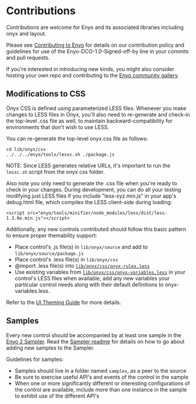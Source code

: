 # Contributions

Contributions are welcome for Enyo and its associated libraries including onyx and layout.

Please see [Contributing to Enyo](http://enyojs.com/community/contribute/) for details
on our contribution policy and guidelines for use of the Enyo-DCO-1.0-Signed-off-by
line in your commits and pull requests.

If you're interested in introducing new kinds, you might also consider hosting your own repo
and contributing to the [Enyo community gallery](http://enyojs.com/gallery).

## Modifications to CSS

Onyx CSS is defined using parameterized LESS files.  Whenever you make changes to LESS files in Onyx, you'll also need to re-generate and check-in the top-level .css file as well, to maintain backward-compatibility for environments that don't wish to use LESS.

You can re-generate the top-level onyx.css file as follows:

    cd lib/onyx/css
    ../../../enyo/tools/lessc.sh ./package.js

NOTE: Since LESS generates relative URLs, it's important to run the `lessc.sh` script from the onyx css folder.

Also note you only need to generate the .css file when you're ready to check in your changes.  During development, you can do all your testing modifying just LESS files if you include "less-xyz.min.js" in your app's debug.html file, which compiles the LESS client-side during loading:

    <script src="enyo/tools/minifier/node_modules/less/dist/less-1.3.0e.min.js"></script>
    
Additionally, any new controls contributed should follow this basic pattern to ensure proper themability support:

* Place control's .js file(s) in `lib/onyx/source` and add to `lib/onyx/source/package.js`
* Place control's .less file(s) in `lib/onyx/css`
* @import .less file(s) into [`lib/onyx/css/onyx-rules.less`](https://github.com/enyojs/onyx/blob/master/css/onyx-rules.less)
* Use existing variables from [`lib/onyx/css/onyx-variables.less`](https://github.com/enyojs/onyx/blob/master/css/onyx-variables.less) in your control's LESS files when available, add any new variables your particular control needs along with their default definitions to onyx-variables.less.

Refer to the [UI Theming Guide](https://github.com/enyojs/enyo/wiki/UI-Theming) for more details.

## Samples

Every new control should be accompanied by at least one sample in the [Enyo 2 Sampler](http://enyojs.com/sampler).  Read the [Sampler readme](https://github.com/enyojs/sampler) for details on how to go about adding new samples to the Sampler.  

Guidelines for samples:

* Samples should live in a folder named `samples`, as a peer to the source
* Be sure to exercise useful API's and events of the control in the sample
* When one or more significantly different or interesting configurations of the control are available, include more than one instance in the sample to exhibit use of the different API's
